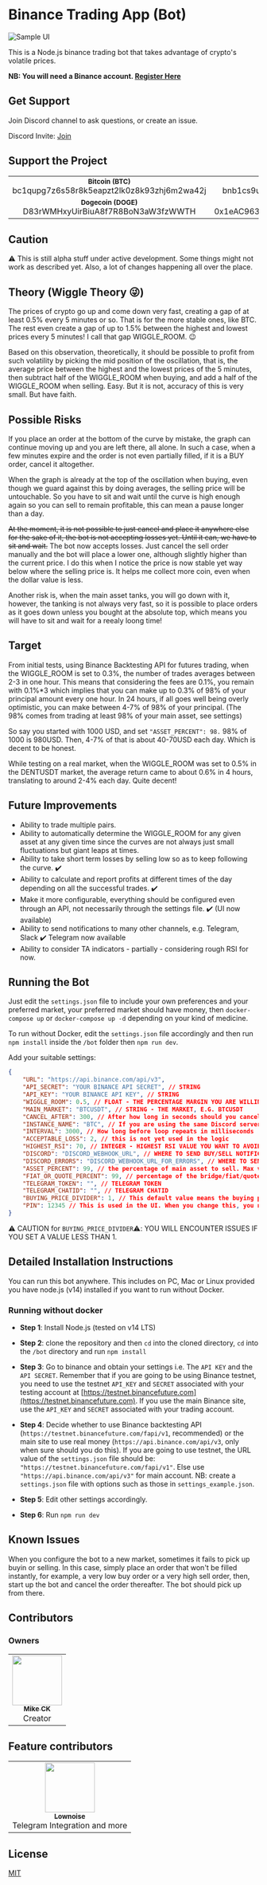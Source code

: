 # Binance Trading App (Bot)

![Sample UI](ui.png)

This is a Node.js binance trading bot that takes advantage of crypto's volatile prices.

**NB: You will need a Binance account. [Register Here](https://accounts.binance.cc/en/register?ref=77939580)**

## Get Support

Join Discord channel to ask questions, or create an issue.

Discord Invite: [Join](https://discord.gg/GTfs6pQmXe)

## Support the Project
<!-- markdownlint-disable -->
<table>
  <tr>
    <td align="center"><sub><b>Bitcoin (BTC)</b></sub><br />bc1qupg7z6s58r8k5eapzt2lk0z8k93zhj6m2wa42j</td>
    <td align="center"><sub><b>Binance Coin (BNB)</b></sub><br />bnb1cs9udthcf49mkqsn5ekrx9qzw53tq4g2g44ud6</td>
  </tr>
  <tr>
    <td align="center"><sub><b>Dogecoin (DOGE)</b></sub><br />D83rWMHxyUirBiuA8f7R8BoN3aW3fzWWTH</td>
    <td align="center"><sub><b>Ethereum (ETH)</b></sub><br />0x1eAC963331A1C86868b9DF105C9a443A6CdD0F8f</td>
  </tr>
</table>
<!-- markdownlint-enable -->

## Caution

⚠️ This is still alpha stuff under active development. Some things might not work as described yet. Also, a lot of changes happening all over the place.

## Theory (Wiggle Theory 😜)

The prices of crypto go up and come down very fast, creating a gap of at least 0.5% every 5 minutes or so. That is for the more stable ones, like BTC. The rest even create a gap of up to 1.5% between the highest and lowest prices every 5 minutes! I call that gap WIGGLE_ROOM. 😉

Based on this observation, theoretically, it should be possible to profit from such volatility by picking the mid position of the oscillation, that is, the average price between the highest and the lowest prices of the 5 minutes, then subtract half of the WIGGLE_ROOM when buying, and add a half of the WIGGLE_ROOM when selling. Easy. But it is not, accuracy of this is very small. But have faith.

## Possible Risks

If you place an order at the bottom of the curve by mistake, the graph can continue moving up and you are left there, all alone. In such a case, when a few minutes expire and the order is not even partially filled, if it is a BUY order, cancel it altogether.

When the graph is already at the top of the oscillation when buying, even though we guard against this by doing averages, the selling price will be untouchable. So you have to sit and wait until the curve is high enough again so you can sell to remain profitable, this can mean a pause longer than a day.

~~At the moment, it is not possible to just cancel and place it anywhere else for the sake of it, the bot is not accepting losses yet. Until it can, we have to sit and wait.~~ The bot now accepts losses. Just cancel the sell order manually and the bot will place a lower one, although slightly higher than the current price. I do this when I notice the price is now stable yet way below where the selling price is. It helps me collect more coin, even when the dollar value is less.

Another risk is, when the main asset tanks, you will go down with it, however, the tanking is not always very fast, so it is possible to place orders as it goes down unless you bought at the absolute top, which means you will have to sit and wait for a reealy loong time!

## Target

From initial tests, using Binance Backtesting API for futures trading, when the WIGGLE_ROOM is set to 0.3%, the number of trades averages between 2-3 in one hour. This means that considering the fees are 0.1%, you remain with 0.1%*3 which implies that you can make up to 0.3% of 98% of your principal amount every one hour. In 24 hours, if all goes well being overly optimistic, you can make between 4-7% of 98% of your principal. (The 98% comes from trading at least 98% of your main asset, see settings)

So say you started with 1000 USD, and set `"ASSET_PERCENT": 98.` 98% of 1000 is 980USD. Then, 4-7% of that is about 40-70USD each day. Which is decent to be honest.

While testing on a real market, when the WIGGLE_ROOM was set to 0.5% in the DENTUSDT market, the average return came to about 0.6% in 4 hours, translating to around 2-4% each day. Quite decent!

## Future Improvements

- Ability to trade multiple pairs.
- Ability to automatically determine the WIGGLE_ROOM for any given asset at any given time since the curves are not always just small fluctuations but giant leaps at times.
- Ability to take short term losses by selling low so as to keep following the curve. ✔️
- Ability to calculate and report profits at different times of the day depending on all the successful trades. ✔️
- Make it more configurable, everything should be configured even through an API, not necessarily through the settings file. ✔️ (UI now available)
- Ability to send notifications to many other channels, e.g. Telegram, Slack ✔️ Telegram now available
- Ability to consider TA indicators - partially - considering rough RSI for now.

## Running the Bot

Just edit the `settings.json` file to include your own preferences and your preferred market, your preferred market should have money, then `docker-compose up` or `docker-compose up -d` depending on your kind of medicine.

To run without Docker, edit the `settings.json` file accordingly and then run `npm install` inside the `/bot` folder then `npm run dev`.

Add your suitable settings:

```json
{
    "URL": "https://api.binance.com/api/v3",
    "API_SECRET": "YOUR BINANCE API SECRET", // STRING
    "API_KEY": "YOUR BINANCE API KEY", // STRING
    "WIGGLE_ROOM": 0.5, // FLOAT - THE PERCENTAGE MARGIN YOU ARE WILLING TO PLAY WITH
    "MAIN_MARKET": "BTCUSDT", // STRING - THE MARKET, E.G. BTCUSDT
    "CANCEL_AFTER": 300, // After how long in seconds should you cancel an order?
    "INSTANCE_NAME": "BTC", // If you are using the same Discord server to receive notifications from multiple instances, this makes it easy to know which instance is sending you a notification.
    "INTERVAL": 3000, // How long before loop repeats in milliseconds
    "ACCEPTABLE_LOSS": 2, // this is not yet used in the logic
    "HIGHEST_RSI": 70, // INTEGER - HIGHEST RSI VALUE YOU WANT TO AVOID BUY
    "DISCORD": "DISCORD_WEBHOOK_URL", // WHERE TO SEND BUY/SELL NOTIFICATIONS
    "DISCORD_ERRORS": "DISCORD_WEBHOOK_URL_FOR_ERRORS", // WHERE TO SEND ERRORS
    "ASSET_PERCENT": 99, // the percentage of main asset to sell. Max value = 99
    "FIAT_OR_QUOTE_PERCENT": 99, // percentage of the bridge/fiat/quote coin to use when buying. Max value = 99
    "TELEGRAM_TOKEN": "", // TELEGRAM TOKEN
    "TELEGRAM_CHATID": "", // TELEGRAM CHATID
    "BUYING_PRICE_DIVIDER": 1, // This default value means the buying price is the current price minus the wiggle room. If you want to buy a little closer to the current price, increase this value. 
    "PIN": 12345 // This is used in the UI. When you change this, you need to restart the bot.
}
```

 :warning: CAUTION for `BUYING_PRICE_DIVIDER`:warning:: YOU WILL ENCOUNTER ISSUES IF YOU SET A VALUE LESS THAN 1.

## Detailed Installation Instructions

You can run this bot anywhere. This includes on PC, Mac or Linux provided you have node.js (v14) installed if you want to run without Docker.

### Running without docker

- **Step 1**: Install Node.js (tested on v14 LTS)

- **Step 2**: clone the repository and then `cd` into the cloned directory, `cd` into the `/bot` directory and run `npm install`

- **Step 3**: Go to binance and obtain your settings i.e. The `API KEY` and the `API SECRET`. Remember that if you are going to be using Binance testnet, you need to use the testnet `API_KEY` and `SECRET` associated with your testing account at [https://testnet.binancefuture.com](https://testnet.binancefuture.com). If you use the main Binance site, use the `API_KEY` and `SECRET` associated with your trading account.

- **Step 4**: Decide whether to use Binance backtesting API (`https://testnet.binancefuture.com/fapi/v1`, recommended) or the main site to use real money (`https://api.binance.com/api/v3`, only when sure should you do this). If you are going to use testnet, the URL value of the `settings.json` file should be: `"https://testnet.binancefuture.com/fapi/v1"`. Else use `"https://api.binance.com/api/v3"` for main account. NB: create a `settings.json` file with options such as those in `settings_example.json`.

- **Step 5**: Edit other settings accordingly.

- **Step 6**: Run `npm run dev`

## Known Issues

When you configure the bot to a new market, sometimes it fails to pick up buyin or selling. In this case, simply place an order that won't be filled instantly, for example, a very low buy order or a very high sell order, then, start up the bot and cancel the order thereafter. The bot should pick up from there.

## Contributors

### Owners

<!-- markdownlint-disable -->
<table>
  <tr>
    <td align="center"><a href="https://github.com/CkCreative"><img src="https://avatars.githubusercontent.com/u/15129817?v=4" width="100px;" alt=""/><br /><sub><b>Mike CK</b></sub></a><br />Creator</td>
  </tr>
</table>

## Feature contributors
<!-- prettier-ignore-start -->
<table>
  <tr>
    <td align="center"><a href="https://github.com/lownoise2"><img src="https://avatars.githubusercontent.com/u/2761812?v=4" width="100px;" alt=""/><br /><sub><b>Lownoise</b></sub></a><br />Telegram Integration and more</td>
  </tr>
</table>
<!-- markdownlint-enable -->
<!-- prettier-ignore-end -->

## License

[MIT](license.md)
